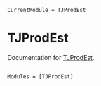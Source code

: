```@meta
CurrentModule = TJProdEst
```

# TJProdEst

Documentation for [TJProdEst](https://github.com/MarkusTrunschke/TJProdEst.jl).

```@index
```

```@autodocs
Modules = [TJProdEst]
```
